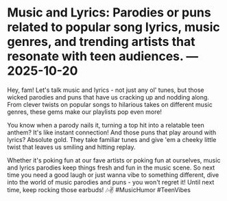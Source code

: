# Music and Lyrics: Parodies or puns related to popular song lyrics, music genres, and trending artists that resonate with teen audiences. — 2025-10-20

Hey, fam! Let's talk music and lyrics - not just any ol' tunes, but those wicked parodies and puns that have us cracking up and nodding along. From clever twists on popular songs to hilarious takes on different music genres, these gems make our playlists pop even more!

You know when a parody nails it, turning a top hit into a relatable teen anthem? It's like instant connection! And those puns that play around with lyrics? Absolute gold. They take familiar tunes and give 'em a cheeky little twist that leaves us smiling and hitting replay.

Whether it's poking fun at our fave artists or poking fun at ourselves, music and lyrics parodies keep things fresh and fun in the music scene. So next time you need a good laugh or just wanna vibe to something different, dive into the world of music parodies and puns - you won't regret it! Until next time, keep rocking those earbuds! 🎶✌️ #MusicHumor #TeenVibes